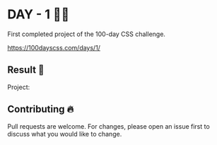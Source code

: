 # DAY - 1 👨‍💻  

First completed project of the 100-day CSS challenge.

https://100dayscss.com/days/1/

## Result 🚀  

Project:  
<img href="./IMG-PROJECT/result.PNG">

## Contributing 🔥  
Pull requests are welcome. For changes, please open an issue first to discuss what you would like to change.
    


